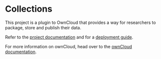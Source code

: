 Collections
===========

This project is a plugin to OwnCloud that provides a way for researchers to package, store and publish their data. 

Refer to the [project documentation](https://github.com/IntersectAustralia/CloudStor/blob/master/collections/docs) and for a [deployment guide](https://github.com/IntersectAustralia/CloudStor/blob/master/collections/docs/deployment-guide.md).

For more information on ownCloud, head over to the [ownCloud documentation](http://doc.owncloud.org/).
